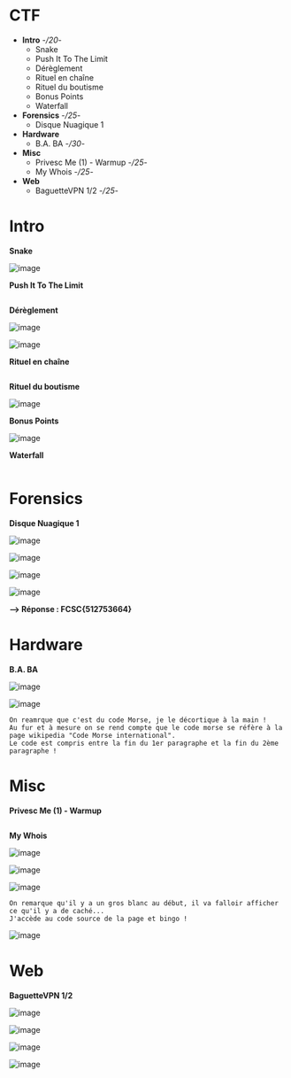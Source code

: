 # CTF
* **Intro** -*/20*-
  * Snake
  * Push It To The Limit
  * Dérèglement
  * Rituel en chaîne
  * Rituel du boutisme
  * Bonus Points
  * Waterfall
* **Forensics** -*/25*-
  * Disque Nuagique 1
* **Hardware** 
  * B.A. BA -*/30*-
* **Misc** 
  * Privesc Me (1) - Warmup -*/25*-
  * My Whois -*/25*-
* **Web**
  * BaguetteVPN 1/2 -*/25*-


# Intro
**Snake**

![image](https://user-images.githubusercontent.com/80531900/116915388-3b75cd00-ac4c-11eb-8612-2565bf8d53f1.png)

**Push It To The Limit**
```
```

**Dérèglement**

![image](https://user-images.githubusercontent.com/80531900/116919280-56970b80-ac51-11eb-84a8-96c241b925b4.png)

![image](https://user-images.githubusercontent.com/80531900/116919344-6d3d6280-ac51-11eb-8d96-2e46b77accf7.png)

**Rituel en chaîne**
```
```

**Rituel du boutisme**

![image](https://user-images.githubusercontent.com/80531900/116914535-251b4180-ac4b-11eb-9b1d-357b58d085ba.png)

**Bonus Points**

![image](https://user-images.githubusercontent.com/80531900/116914224-bccc6000-ac4a-11eb-8adf-d15d09d30b49.png)

**Waterfall**
```
```

# Forensics
**Disque Nuagique 1**

![image](https://user-images.githubusercontent.com/80531900/116912663-cead0380-ac48-11eb-8e0b-a1a294282e4d.png)

![image](https://user-images.githubusercontent.com/80531900/116913970-6ced9900-ac4a-11eb-9c41-b7e5b8d4dc2e.png)

![image](https://user-images.githubusercontent.com/80531900/116913993-75de6a80-ac4a-11eb-90ec-a49c3fb5f6cb.png)

![image](https://user-images.githubusercontent.com/80531900/116914071-90184880-ac4a-11eb-8356-bdba311ccb9d.png)

**--> Réponse : FCSC{512753664}**


# Hardware
**B.A. BA**

![image](https://user-images.githubusercontent.com/80531900/117269092-4604b200-ae58-11eb-82d0-33d167619031.png)

![image](https://user-images.githubusercontent.com/80531900/117270157-36d23400-ae59-11eb-8c83-42da62691e33.png)

```
On reamrque que c'est du code Morse, je le décortique à la main !
Au fur et à mesure on se rend compte que le code morse se réfère à la page wikipedia "Code Morse international".
Le code est compris entre la fin du 1er paragraphe et la fin du 2ème paragraphe !
```

# Misc
**Privesc Me (1) - Warmup** 
```
```

**My Whois**

![image](https://user-images.githubusercontent.com/80531900/116915100-e33ecb00-ac4b-11eb-9ef4-e623b408750a.png)

![image](https://user-images.githubusercontent.com/80531900/116915142-ee91f680-ac4b-11eb-9ac9-7d1a276f52ac.png)

![image](https://user-images.githubusercontent.com/80531900/116915024-caceb080-ac4b-11eb-9699-6d21ccf12a92.png)

```
On remarque qu'il y a un gros blanc au début, il va falloir afficher ce qu'il y a de caché...
J'accède au code source de la page et bingo !
```

![image](https://user-images.githubusercontent.com/80531900/116914952-b5f21d00-ac4b-11eb-8ab8-e02ac8a1376c.png)


# Web
**BaguetteVPN 1/2**

![image](https://user-images.githubusercontent.com/80531900/116919524-b097d100-ac51-11eb-8dbf-0bc21b9fd1b5.png)

![image](https://user-images.githubusercontent.com/80531900/116919474-9958e380-ac51-11eb-9e72-a9ed5e3e5567.png)

![image](https://user-images.githubusercontent.com/80531900/116919618-d1602680-ac51-11eb-8b55-02c12884faf8.png)

![image](https://user-images.githubusercontent.com/80531900/116919654-de7d1580-ac51-11eb-960f-369c2a31facd.png)
